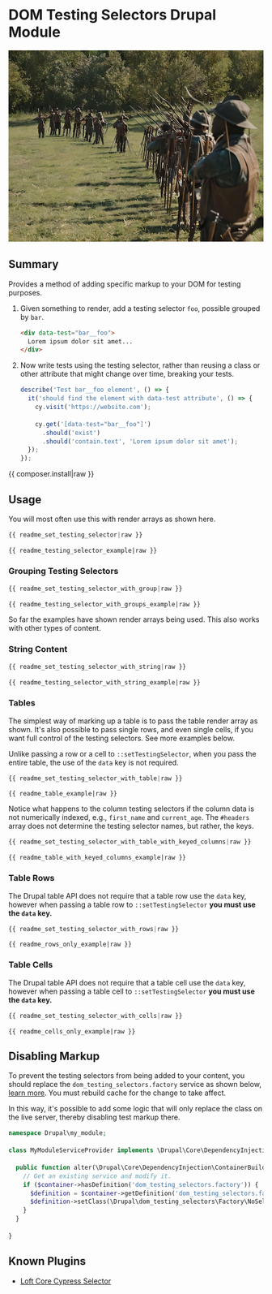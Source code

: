 <!--
id: readme
tags: ''
-->

# DOM Testing Selectors Drupal Module

![Hero](../../images/drupal_dom.jpg)

## Summary

Provides a method of adding specific markup to your DOM for testing purposes.

1. Given something to render, add a testing selector `foo`, possible grouped by `bar`.

    ```html
    <div data-test="bar__foo">
      Lorem ipsum dolor sit amet...
    </div>
    ```

1. Now write tests using the testing selector, rather than reusing a class or other attribute that might change over time, breaking your tests.

    ```js
    describe('Test bar__foo element', () => {
      it('should find the element with data-test attribute', () => {
        cy.visit('https://website.com');

        cy.get('[data-test="bar__foo"]')
          .should('exist')
          .should('contain.text', 'Lorem ipsum dolor sit amet');
      });
    });
    ```

{{ composer.install|raw }}

## Usage

You will most often use this with render arrays as shown here.

```php
{{ readme_set_testing_selector|raw }}
```

```text
{{ readme_testing_selector_example|raw }}
```

### Grouping Testing Selectors

```php
{{ readme_set_testing_selector_with_group|raw }}
```

```text
{{ readme_testing_selector_with_groups_example|raw }}
```

So far the examples have shown render arrays being used. This also works with other types of content.

### String Content

```php
{{ readme_set_testing_selector_with_string|raw }}
```

```text
{{ readme_testing_selector_with_string_example|raw }}
```

### Tables

The simplest way of marking up a table is to pass the table render array as shown. It's also possible to pass single rows, and even single cells, if you want full control of the testing selectors. See more examples below.

Unlike passing a row or a cell to `::setTestingSelector`, when you pass the entire table, the use of the `data` key is not required.

```php
{{ readme_set_testing_selector_with_table|raw }}
```

```text
{{ readme_table_example|raw }}
```

Notice what happens to the column testing selectors if the column data is not numerically indexed, e.g., `first_name` and `current_age`. The `#headers` array does not determine the testing selector names, but rather, the keys.

```php
{{ readme_set_testing_selector_with_table_with_keyed_columns|raw }}
```

```text
{{ readme_table_with_keyed_columns_example|raw }}
```

### Table Rows

The Drupal table API does not require that a table row use the `data` key, however when passing a table row to `::setTestingSelector` **you must use the `data` key.**

```php
{{ readme_set_testing_selector_with_rows|raw }}
```

```text
{{ readme_rows_only_example|raw }}
```

### Table Cells

The Drupal table API does not require that a table cell use the `data` key, however when passing a table cell to `::setTestingSelector` **you must use the `data` key.**

```php
{{ readme_set_testing_selector_with_cells|raw }}
```

```text
{{ readme_cells_only_example|raw }}
```

## Disabling Markup

To prevent the testing selectors from being added to your content, you should replace the `dom_testing_selectors.factory` service as shown below, [learn more](https://www.drupal.org/docs/drupal-apis/services-and-dependency-injection/altering-existing-services-providing-dynamic-services). You must rebuild cache for the change to take affect.

In this way, it's possible to add some logic that will only replace the class on the live server, thereby disabling test markup there.

```php
namespace Drupal\my_module;

class MyModuleServiceProvider implements \Drupal\Core\DependencyInjection\ServiceModifierInterface {

  public function alter(\Drupal\Core\DependencyInjection\ContainerBuilder $container): void {
    // Get an existing service and modify it.
    if ($container->hasDefinition('dom_testing_selectors.factory')) {
      $definition = $container->getDefinition('dom_testing_selectors.factory');
      $definition->setClass(\Drupal\dom_testing_selectors\Factory\NoSelectorsFactory::class);
    }
  }

}
```

## Known Plugins

* [Loft Core Cypress Selector](https://github.com/aklump/loft-core-cypress-selector)
